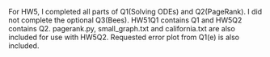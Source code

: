 For HW5, I completed all parts of Q1(Solving ODEs) and Q2(PageRank). I did not complete the optional Q3(Bees). HW51Q1 contains Q1 and HW5Q2 contains Q2. pagerank.py, small_graph.txt and california.txt are also included for use with HW5Q2. Requested error plot from Q1(e) is also included.